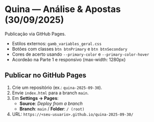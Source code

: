 # Quina — Análise & Apostas (30/09/2025)

Publicação via GitHub Pages.
- Estilos externos: `gamb_variables_geral.css`
- Botões com classes `btn btnPrimary` e `btn btnSecondary`
- Cores de acerto usando `--primary-color` e `--primary-color-hover`
- Acordeão na Parte 1 e responsivo (max-width: 1280px)

## Publicar no GitHub Pages
1. Crie um repositório (ex.: `quina-2025-09-30`).
2. Envie `index.html` para a branch `main`.
3. Em **Settings → Pages**:
   - **Source**: *Deploy from a branch*
   - **Branch**: `main` / **Folder**: `/ (root)`
4. URL: `https://<seu-usuario>.github.io/quina-2025-09-30/`
